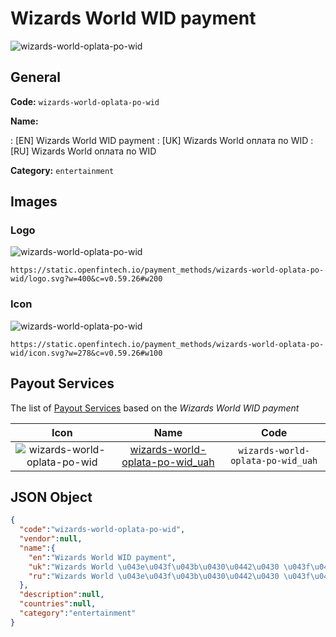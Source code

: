 
# Wizards World WID payment 
![wizards-world-oplata-po-wid](https://static.openfintech.io/payment_methods/wizards-world-oplata-po-wid/logo.svg?w=400&c=v0.59.26#w200)  

## General 
**Code:** `wizards-world-oplata-po-wid` 
 
**Name:** 
 
:	[EN] Wizards World WID payment 
:	[UK] Wizards World оплата по WID 
:	[RU] Wizards World оплата по WID 
 
**Category:** `entertainment` 
 

## Images 

### Logo 
![wizards-world-oplata-po-wid](https://static.openfintech.io/payment_methods/wizards-world-oplata-po-wid/logo.svg?w=400&c=v0.59.26#w200)  

```
https://static.openfintech.io/payment_methods/wizards-world-oplata-po-wid/logo.svg?w=400&c=v0.59.26#w200
```  

### Icon 
![wizards-world-oplata-po-wid](https://static.openfintech.io/payment_methods/wizards-world-oplata-po-wid/icon.svg?w=278&c=v0.59.26#w100)  

```
https://static.openfintech.io/payment_methods/wizards-world-oplata-po-wid/icon.svg?w=278&c=v0.59.26#w100
```  

## Payout Services 
 
The list of [Payout Services](/payout-services/) based on the _Wizards World WID payment_ 

|Icon|Name|Code| 
|:---:|:---:|:---:| 
|![wizards-world-oplata-po-wid](https://static.openfintech.io/payout_methods/wizards-world-oplata-po-wid/icon.svg?w=278&c=v0.59.26#w40) |[wizards-world-oplata-po-wid_uah](/payout-services/wizards-world-oplata-po-wid_uah/)|`wizards-world-oplata-po-wid_uah`| 
 

## JSON Object 

```json
{
  "code":"wizards-world-oplata-po-wid",
  "vendor":null,
  "name":{
    "en":"Wizards World WID payment",
    "uk":"Wizards World \u043e\u043f\u043b\u0430\u0442\u0430 \u043f\u043e WID",
    "ru":"Wizards World \u043e\u043f\u043b\u0430\u0442\u0430 \u043f\u043e WID"
  },
  "description":null,
  "countries":null,
  "category":"entertainment"
}
```  
